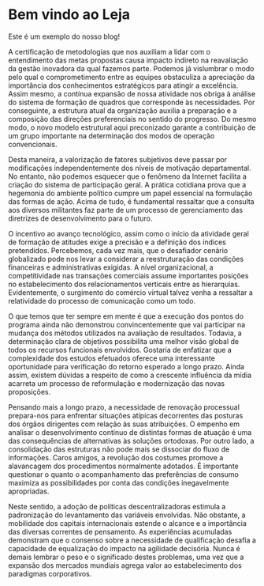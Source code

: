 # Bem vindo ao Leja

Este é um exemplo do nosso blog!

 A certificação de metodologias que nos auxiliam a lidar com o entendimento das metas propostas causa impacto indireto na reavaliação da gestão inovadora da qual fazemos parte. Podemos já vislumbrar o modo pelo qual o comprometimento entre as equipes obstaculiza a apreciação da importância dos conhecimentos estratégicos para atingir a excelência. Assim mesmo, a contínua expansão de nossa atividade nos obriga à análise do sistema de formação de quadros que corresponde às necessidades. Por conseguinte, a estrutura atual da organização auxilia a preparação e a composição das direções preferenciais no sentido do progresso. Do mesmo modo, o novo modelo estrutural aqui preconizado garante a contribuição de um grupo importante na determinação dos modos de operação convencionais.

Desta maneira, a valorização de fatores subjetivos deve passar por modificações independentemente dos níveis de motivação departamental. No entanto, não podemos esquecer que o fenômeno da Internet facilita a criação do sistema de participação geral. A prática cotidiana prova que a hegemonia do ambiente político cumpre um papel essencial na formulação das formas de ação. Acima de tudo, é fundamental ressaltar que a consulta aos diversos militantes faz parte de um processo de gerenciamento das diretrizes de desenvolvimento para o futuro.

O incentivo ao avanço tecnológico, assim como o início da atividade geral de formação de atitudes exige a precisão e a definição dos índices pretendidos. Percebemos, cada vez mais, que o desafiador cenário globalizado pode nos levar a considerar a reestruturação das condições financeiras e administrativas exigidas. A nível organizacional, a competitividade nas transações comerciais assume importantes posições no estabelecimento dos relacionamentos verticais entre as hierarquias. Evidentemente, o surgimento do comércio virtual talvez venha a ressaltar a relatividade do processo de comunicação como um todo.

O que temos que ter sempre em mente é que a execução dos pontos do programa ainda não demonstrou convincentemente que vai participar na mudança dos métodos utilizados na avaliação de resultados. Todavia, a determinação clara de objetivos possibilita uma melhor visão global de todos os recursos funcionais envolvidos. Gostaria de enfatizar que a complexidade dos estudos efetuados oferece uma interessante oportunidade para verificação do retorno esperado a longo prazo. Ainda assim, existem dúvidas a respeito de como a crescente influência da mídia acarreta um processo de reformulação e modernização das novas proposições.

Pensando mais a longo prazo, a necessidade de renovação processual prepara-nos para enfrentar situações atípicas decorrentes das posturas dos órgãos dirigentes com relação às suas atribuições. O empenho em analisar o desenvolvimento contínuo de distintas formas de atuação é uma das consequências de alternativas às soluções ortodoxas. Por outro lado, a consolidação das estruturas não pode mais se dissociar do fluxo de informações. Caros amigos, a revolução dos costumes promove a alavancagem dos procedimentos normalmente adotados. É importante questionar o quanto o acompanhamento das preferências de consumo maximiza as possibilidades por conta das condições inegavelmente apropriadas.

Neste sentido, a adoção de políticas descentralizadoras estimula a padronização do levantamento das variáveis envolvidas. Não obstante, a mobilidade dos capitais internacionais estende o alcance e a importância das diversas correntes de pensamento. As experiências acumuladas demonstram que o consenso sobre a necessidade de qualificação desafia a capacidade de equalização do impacto na agilidade decisória. Nunca é demais lembrar o peso e o significado destes problemas, uma vez que a expansão dos mercados mundiais agrega valor ao estabelecimento dos paradigmas corporativos.
